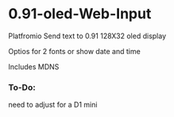 # 0.91-oled-Web-Input
Platfromio Send text to 0.91  128X32 oled display 

Optios for 2 fonts or show date and time

Includes MDNS

### To-Do:

need to adjust for a D1 mini
